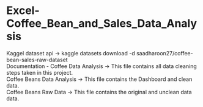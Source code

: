 # Excel-Coffee_Bean_and_Sales_Data_Analysis
<p>
Kaggel dataset api -> kaggle datasets download -d saadharoon27/coffee-bean-sales-raw-dataset<br>
Documentation - Coffee Data Analysis -> This file contains all data cleaning steps taken in this project.<br>
Coffee Beans Data Analysis -> This file contains the Dashboard and clean data.<br>
Coffee Beans Raw Data -> This file contains the original and unclean data data.<br>
</p>

